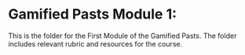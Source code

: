 # Gamified Pasts Module 1:
This is the folder for the First Module of the Gamified Pasts. The folder includes relevant rubric and resources for the course.

